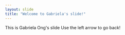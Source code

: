 ```yaml
---
layout: slide
title: "Welcome to Gabriela's slide!"
---
```

This is Gabriela Ong's slide
Use the left arrow to go back!
